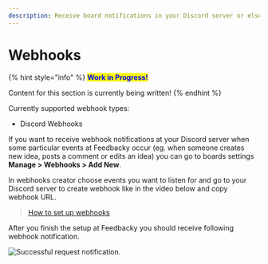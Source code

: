 ```yaml
---
description: Receive board notifications in your Discord server or elsewhere.
---
```


# Webhooks

{% hint style="info" %}
<mark style="color:blue;">**Work in Progress!**</mark>

Content for this section is currently being written!
{% endhint %}

Currently supported webhook types:

* Discord Webhooks

If you want to receive webhook notifications at your Discord server when some particular events at Feedbacky occur (eg. when someone creates new idea, posts a comment or edits an idea) you can go to boards settings **Manage > Webhooks > Add New**.

In webhooks creator choose events you want to listen for and go to your Discord server to create webhook like in the video below and copy webhook URL.

> [How to set up webhooks](https://cdn.feedbacky.net/static/mp4/discord-webhooks-setup.mp4)

After you finish the setup at Feedbacky you should receive following webhook notification.

![Successful request notification.](https://cdn.feedbacky.net/static/img/discord-webhook-notification.png)
